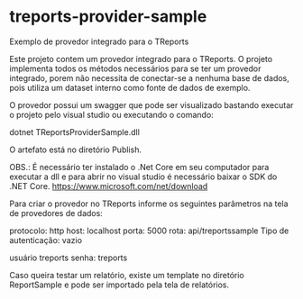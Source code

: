 # treports-provider-sample
Exemplo de provedor integrado para o TReports

Este projeto contem um provedor integrado para o TReports. O projeto implementa todos os métodos necessários para se ter um provedor integrado, 
porem não necessita de conectar-se a nenhuma base de dados, pois utiliza um dataset interno como fonte de dados de exemplo.

O provedor possui um swagger que pode ser visualizado bastando executar o projeto pelo visual studio ou executando o comando:

dotnet TReportsProviderSample.dll

O artefato está no diretório Publish.

OBS.: É necessário ter instalado o .Net Core em seu computador para executar a dll e para abrir no visual studio é necessário baixar o SDK do .NET Core.
https://www.microsoft.com/net/download


Para criar o provedor no TReports informe os seguintes parâmetros na tela de provedores de dados:

protocolo: http
host: localhost
porta: 5000
rota: api/treportssample
Tipo de autenticação: vazio

usuário treports
senha: treports

Caso queira testar um relatório, existe um template no diretório ReportSample e pode ser importado pela tela de relatórios.
